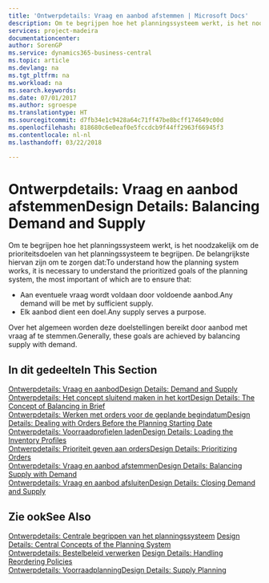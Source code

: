 ```yaml
---
title: 'Ontwerpdetails: Vraag en aanbod afstemmen | Microsoft Docs'
description: Om te begrijpen hoe het planningssysteem werkt, is het noodzakelijk om de prioriteitsdoelen van het planningssysteem te begrijpen. De belangrijkste hiervan zijn om te zorgen dat aan eventuele vraag wordt voldaan door voldoende aanbod en dat elk aanbod een doel dient.
services: project-madeira
documentationcenter: 
author: SorenGP
ms.service: dynamics365-business-central
ms.topic: article
ms.devlang: na
ms.tgt_pltfrm: na
ms.workload: na
ms.search.keywords: 
ms.date: 07/01/2017
ms.author: sgroespe
ms.translationtype: HT
ms.sourcegitcommit: d7fb34e1c9428a64c71ff47be8bcff174649c00d
ms.openlocfilehash: 818680c6e0eaf0e5fccdcb9f44ff2963f66945f3
ms.contentlocale: nl-nl
ms.lasthandoff: 03/22/2018

---
```

# <a name="design-details-balancing-demand-and-supply"></a><span data-ttu-id="fa8e6-103">Ontwerpdetails: Vraag en aanbod afstemmen</span><span class="sxs-lookup"><span data-stu-id="fa8e6-103">Design Details: Balancing Demand and Supply</span></span>
<span data-ttu-id="fa8e6-104">Om te begrijpen hoe het planningssysteem werkt, is het noodzakelijk om de prioriteitsdoelen van het planningssysteem te begrijpen. De belangrijkste hiervan zijn om te zorgen dat:</span><span class="sxs-lookup"><span data-stu-id="fa8e6-104">To understand how the planning system works, it is necessary to understand the prioritized goals of the planning system, the most important of which are to ensure that:</span></span>  

- <span data-ttu-id="fa8e6-105">Aan eventuele vraag wordt voldaan door voldoende aanbod.</span><span class="sxs-lookup"><span data-stu-id="fa8e6-105">Any demand will be met by sufficient supply.</span></span>  
- <span data-ttu-id="fa8e6-106">Elk aanbod dient een doel.</span><span class="sxs-lookup"><span data-stu-id="fa8e6-106">Any supply serves a purpose.</span></span>  

 <span data-ttu-id="fa8e6-107">Over het algemeen worden deze doelstellingen bereikt door aanbod met vraag af te stemmen.</span><span class="sxs-lookup"><span data-stu-id="fa8e6-107">Generally, these goals are achieved by balancing supply with demand.</span></span>  

## <a name="in-this-section"></a><span data-ttu-id="fa8e6-108">In dit gedeelte</span><span class="sxs-lookup"><span data-stu-id="fa8e6-108">In This Section</span></span>  
[<span data-ttu-id="fa8e6-109">Ontwerpdetails: Vraag en aanbod</span><span class="sxs-lookup"><span data-stu-id="fa8e6-109">Design Details: Demand and Supply</span></span>](design-details-demand-and-supply.md)  
[<span data-ttu-id="fa8e6-110">Ontwerpdetails: Het concept sluitend maken in het kort</span><span class="sxs-lookup"><span data-stu-id="fa8e6-110">Design Details: The Concept of Balancing in Brief</span></span>](design-details-the-concept-of-balancing-in-brief.md)  
[<span data-ttu-id="fa8e6-111">Ontwerpdetails: Werken met orders voor de geplande begindatum</span><span class="sxs-lookup"><span data-stu-id="fa8e6-111">Design Details: Dealing with Orders Before the Planning Starting Date</span></span>](design-details-dealing-with-orders-before-the-planning-starting-date.md)  
[<span data-ttu-id="fa8e6-112">Ontwerpdetails: Voorraadprofielen laden</span><span class="sxs-lookup"><span data-stu-id="fa8e6-112">Design Details: Loading the Inventory Profiles</span></span>](design-details-loading-the-inventory-profiles.md)  
[<span data-ttu-id="fa8e6-113">Ontwerpdetails: Prioriteit geven aan orders</span><span class="sxs-lookup"><span data-stu-id="fa8e6-113">Design Details: Prioritizing Orders</span></span>](design-details-prioritizing-orders.md)  
[<span data-ttu-id="fa8e6-114">Ontwerpdetails: Vraag en aanbod afstemmen</span><span class="sxs-lookup"><span data-stu-id="fa8e6-114">Design Details: Balancing Supply with Demand</span></span>](design-details-balancing-supply-with-demand.md)  
[<span data-ttu-id="fa8e6-115">Ontwerpdetails: Vraag en aanbod afsluiten</span><span class="sxs-lookup"><span data-stu-id="fa8e6-115">Design Details: Closing Demand and Supply</span></span>](design-details-closing-demand-and-supply.md)  

## <a name="see-also"></a><span data-ttu-id="fa8e6-116">Zie ook</span><span class="sxs-lookup"><span data-stu-id="fa8e6-116">See Also</span></span>  
 <span data-ttu-id="fa8e6-117">[Ontwerpdetails: Centrale begrippen van het planningssysteem](design-details-central-concepts-of-the-planning-system.md) </span><span class="sxs-lookup"><span data-stu-id="fa8e6-117">[Design Details: Central Concepts of the Planning System](design-details-central-concepts-of-the-planning-system.md) </span></span>  
 <span data-ttu-id="fa8e6-118">[Ontwerpdetails: Bestelbeleid verwerken](design-details-handling-reordering-policies.md) </span><span class="sxs-lookup"><span data-stu-id="fa8e6-118">[Design Details: Handling Reordering Policies](design-details-handling-reordering-policies.md) </span></span>  
 [<span data-ttu-id="fa8e6-119">Ontwerpdetails: Voorraadplanning</span><span class="sxs-lookup"><span data-stu-id="fa8e6-119">Design Details: Supply Planning</span></span>](design-details-supply-planning.md)

